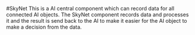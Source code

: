 #SkyNet
This is a AI central component which can record data for all connected AI objects.
The SkyNet component records data and processes it and the result is send back to the AI to make it easier
for the AI object to make a decision from the data.
